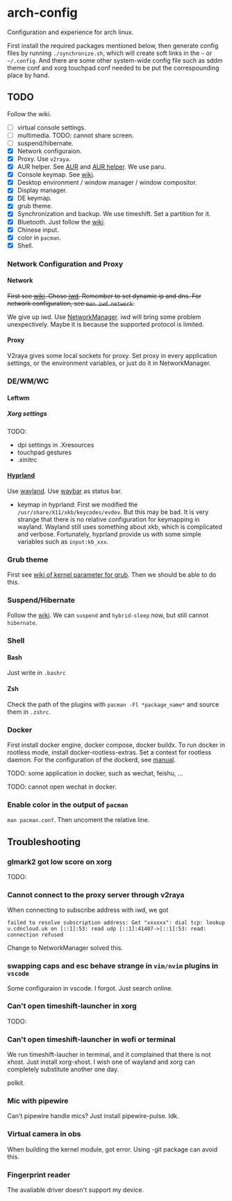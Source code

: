 # arch-config
Configuration and experience for arch linux.

First install the required packages mentioned below, then generate
config files by running `./synchronize.sh`, which will create soft links
in the `~` or `~/.config`. And there are some other system-wide
config file such as sddm theme conf and xorg touchpad conf needed to be
put the correspounding place by hand.


## TODO
Follow the wiki.
- [ ] virtual console settings.
- [ ] multimedia. TODO: cannot share screen.
- [ ] suspend/hibernate.
- [x] Network configuraion.
- [x] Proxy. Use `v2raya`. 
- [x] AUR helper.
    See [AUR](https://wiki.archlinux.org/title/Arch_User_Repository)
    and [AUR helper](https://wiki.archlinux.org/title/AUR_helpers).
    We use paru.
- [x] Console keymap. See
[wiki](https://wiki.archlinux.org/title/Linux_console/Keyboard_configuration).
- [x] Desktop environment / window manager / window compositor.
- [x] Display manager.
- [x] DE keymap.
- [x] grub theme.
- [x] Synchronization and backup. We use timeshift. Set a partition
for it.
- [x] Bluetooth. Just follow the 
[wiki](https://wiki.archlinux.org/title/Bluetooth).
- [x] Chinese input.
- [x] color in `pacman`.
- [x] Shell.

### Network Configuration and Proxy

#### Network

~~First see
[wiki](https://wiki.archlinux.org/title/Network_configuration).
Chose [iwd](https://wiki.archlinux.org/title/Iwd).
Remember to set dynamic ip and dns.
For network configuration, see `man iwd.network`.~~

We give up iwd. Use
[NetworkManager](https://wiki.archlinux.org/title/NetworkManager).
iwd will bring some problem unexpectively. Maybe it is because the
supported protocol is limited.

#### Proxy

V2raya gives some local sockets for proxy. 
Set proxy in every application settings, or the environment variables,
or just do it in NetworkManager.


### DE/WM/WC

#### Leftwm
##### Xorg settings
TODO:
- dpi settings in .Xresources
- touchpad gestures
- .xinitrc

#### [Hyprland](https://hyprland.org/)
Use [wayland](https://wiki.archlinux.org/title/Wayland).
Use [waybar](https://github.com/Alexays/Waybar) as status bar.
- keymap in hyprland:
    First we modified the `/usr/share/X11/xkb/keycodes/evdev`. 
    But this may be bad.
    It is very strange that there is no relative configuration for keymapping in wayland.
    Wayland still uses something about xkb, which is complicated and verbose.
    Fortunately, hyprland provide us with some simple variables such as `input:kb_xxx`.

### Grub theme
First see [wiki of kernel parameter for grub](https://wiki.archlinux.org/title/Kernel_parameters#GRUB).
Then we should be able to do this. 

### Suspend/Hibernate

Follow the [wiki](https://wiki.archlinux.org/title/Power_management/Suspend_and_hibernate).
We can `suspend` and `hybrid-sleep` now, but still cannot `hibernate`.

### Shell

#### Bash
Just write in `.bashrc`

#### Zsh
Check the path of the plugins with `pacman -Fl *package_name*` and source them in `.zshrc`.

### Docker
First install docker engine, docker compose, docker buildx.
To run docker in rootless mode, install docker-rootless-extras.
Set a context for rootless daemon.
For the configuration of the dockerd, see [manual](https://docs.docker.com/config/daemon/).

TODO:
some application in docker, such as wechat, feishu, ...

TODO:
cannot open wechat in docker.

### Enable color in the output of `pacman`
`man pacman.conf`. Then uncoment the relative line.

## Troubleshooting

### glmark2 got low score on xorg
TODO: 

### Cannot connect to the proxy server through v2raya
When connecting to subscribe address with iwd, we got
```
failed to resolve subscription address: Get "xxxxxx": dial tcp: lookup u.cdncloud.uk on [::1]:53: read udp [::1]:41407->[::1]:53: read: connection refused
```
Change to NetworkManager solved this.

### swapping caps and esc behave strange in `vim/nvim` plugins in `vscode`
Some configuraion in vscode. I forgot. Just search online.

### Can't open timeshift-launcher in xorg
TODO:

### Can't open timeshift-launcher in wofi or terminal
We run timeshift-laucher in terminal, and it complained that there is not xhost.
Just install xorg-xhost.
I wish one of wayland and xorg can completely substitute another one day.

polkit.

### Mic with pipewire
Can't pipewire handle mics? Just install pipewire-pulse.
Idk.

### Virtual camera in obs
When building the kernel module, got error.
Using -git package can avoid this.

### Fingerprint reader
The avaliable driver doesn't support my device.

